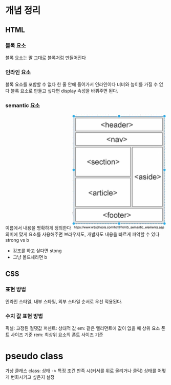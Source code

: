 # 개념 정리
## HTML
### 블록 요소
블록 요소는 말 그대로 블록처럼 만들어진다
### 인라인 요소
블록 요소를 포함할 수 없다
한 줄 안에 들어가서 인라인이다
너비와 높이를 가질 수 없다
블록 요소로 만들고 싶다면 display 속성을 바꿔주면 된다.
### semantic 요소
이름에서 내용을 명확하게 정의한다
![Alt text](image.png)
의미에 맞게 요소를 사용해주면 브라우저도, 개발자도 내용을 빠르게 파악할 수 있다
strong vs b
- 강조를 하고 싶다면 stong
- 그냥 볼드체라면 b
## CSS
### 표현 방법
인라인 스타일, 내부 스타일, 외부 스타일 순서로 우선 적용된다. 
### 수치 값 표현 방법
픽셀: 고정된 절댓값
퍼센트: 상대적 값
em: 같은 엘리먼트에 값이 없을 때 상위 요소 폰트 사이즈 기준
rem: 최상위 요소의 폰트 사이즈 기준 
# pseudo class
가상 클래스
class: 상태
-> 특정 조건 만족 시(커서를 위로 올리거나 클릭) 상태를 어떻게 변화시키고 싶은지 설정